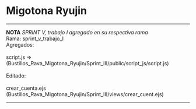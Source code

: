# Migotona Ryujin

---
**NOTA**
*SPRINT V, trabajo I agregado en su respectiva rama*<br />
Rama: sprint_v_trabajo_I<br />
Agregados:<br />
<br />
script.js => (Bustillos_Rava_Migotona_Ryujin/Sprint_III/public/script_js/script.js)<br />
<br />
Editado: <br />
<br />
crear_cuenta.ejs (Bustillos_Rava_Migotona_Ryujin/Sprint_III/views/crear_cuent.ejs)

---
